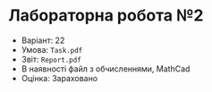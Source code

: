 # Лабораторна робота №2

- Варіант: 22
- Умова: `Task.pdf`
- Звіт: `Report.pdf`
- В наявності файл з обчисленнями, MathCad
- Оцінка: Зараховано